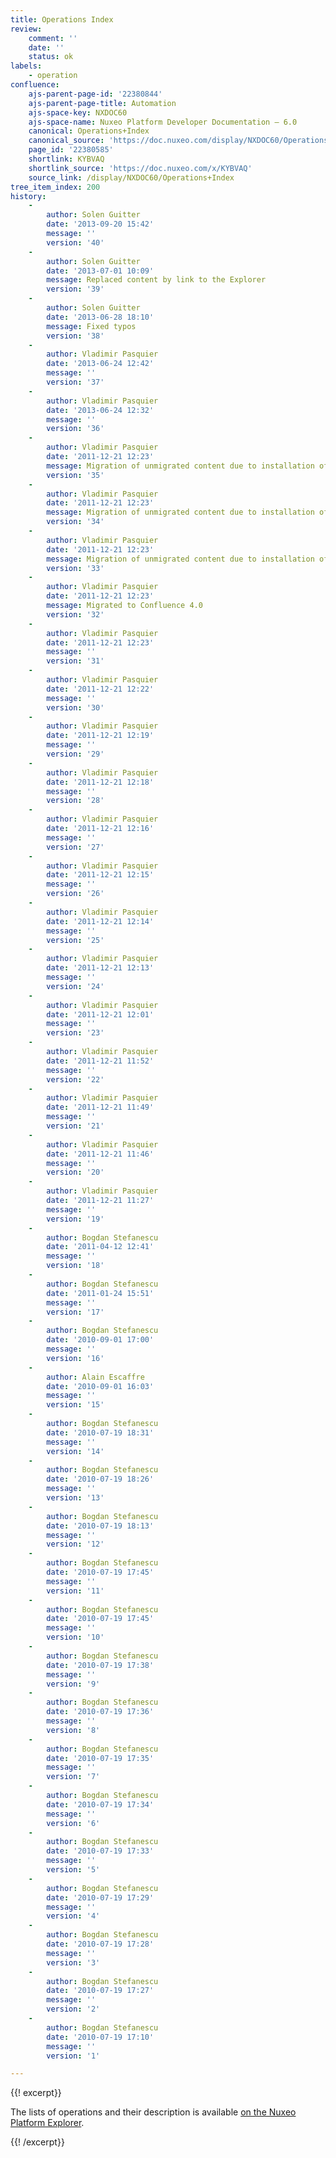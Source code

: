 ```yaml
---
title: Operations Index
review:
    comment: ''
    date: ''
    status: ok
labels:
    - operation
confluence:
    ajs-parent-page-id: '22380844'
    ajs-parent-page-title: Automation
    ajs-space-key: NXDOC60
    ajs-space-name: Nuxeo Platform Developer Documentation — 6.0
    canonical: Operations+Index
    canonical_source: 'https://doc.nuxeo.com/display/NXDOC60/Operations+Index'
    page_id: '22380585'
    shortlink: KYBVAQ
    shortlink_source: 'https://doc.nuxeo.com/x/KYBVAQ'
    source_link: /display/NXDOC60/Operations+Index
tree_item_index: 200
history:
    -
        author: Solen Guitter
        date: '2013-09-20 15:42'
        message: ''
        version: '40'
    -
        author: Solen Guitter
        date: '2013-07-01 10:09'
        message: Replaced content by link to the Explorer
        version: '39'
    -
        author: Solen Guitter
        date: '2013-06-28 18:10'
        message: Fixed typos
        version: '38'
    -
        author: Vladimir Pasquier
        date: '2013-06-24 12:42'
        message: ''
        version: '37'
    -
        author: Vladimir Pasquier
        date: '2013-06-24 12:32'
        message: ''
        version: '36'
    -
        author: Vladimir Pasquier
        date: '2011-12-21 12:23'
        message: Migration of unmigrated content due to installation of a new plugin
        version: '35'
    -
        author: Vladimir Pasquier
        date: '2011-12-21 12:23'
        message: Migration of unmigrated content due to installation of a new plugin
        version: '34'
    -
        author: Vladimir Pasquier
        date: '2011-12-21 12:23'
        message: Migration of unmigrated content due to installation of a new plugin
        version: '33'
    -
        author: Vladimir Pasquier
        date: '2011-12-21 12:23'
        message: Migrated to Confluence 4.0
        version: '32'
    -
        author: Vladimir Pasquier
        date: '2011-12-21 12:23'
        message: ''
        version: '31'
    -
        author: Vladimir Pasquier
        date: '2011-12-21 12:22'
        message: ''
        version: '30'
    -
        author: Vladimir Pasquier
        date: '2011-12-21 12:19'
        message: ''
        version: '29'
    -
        author: Vladimir Pasquier
        date: '2011-12-21 12:18'
        message: ''
        version: '28'
    -
        author: Vladimir Pasquier
        date: '2011-12-21 12:16'
        message: ''
        version: '27'
    -
        author: Vladimir Pasquier
        date: '2011-12-21 12:15'
        message: ''
        version: '26'
    -
        author: Vladimir Pasquier
        date: '2011-12-21 12:14'
        message: ''
        version: '25'
    -
        author: Vladimir Pasquier
        date: '2011-12-21 12:13'
        message: ''
        version: '24'
    -
        author: Vladimir Pasquier
        date: '2011-12-21 12:01'
        message: ''
        version: '23'
    -
        author: Vladimir Pasquier
        date: '2011-12-21 11:52'
        message: ''
        version: '22'
    -
        author: Vladimir Pasquier
        date: '2011-12-21 11:49'
        message: ''
        version: '21'
    -
        author: Vladimir Pasquier
        date: '2011-12-21 11:46'
        message: ''
        version: '20'
    -
        author: Vladimir Pasquier
        date: '2011-12-21 11:27'
        message: ''
        version: '19'
    -
        author: Bogdan Stefanescu
        date: '2011-04-12 12:41'
        message: ''
        version: '18'
    -
        author: Bogdan Stefanescu
        date: '2011-01-24 15:51'
        message: ''
        version: '17'
    -
        author: Bogdan Stefanescu
        date: '2010-09-01 17:00'
        message: ''
        version: '16'
    -
        author: Alain Escaffre
        date: '2010-09-01 16:03'
        message: ''
        version: '15'
    -
        author: Bogdan Stefanescu
        date: '2010-07-19 18:31'
        message: ''
        version: '14'
    -
        author: Bogdan Stefanescu
        date: '2010-07-19 18:26'
        message: ''
        version: '13'
    -
        author: Bogdan Stefanescu
        date: '2010-07-19 18:13'
        message: ''
        version: '12'
    -
        author: Bogdan Stefanescu
        date: '2010-07-19 17:45'
        message: ''
        version: '11'
    -
        author: Bogdan Stefanescu
        date: '2010-07-19 17:45'
        message: ''
        version: '10'
    -
        author: Bogdan Stefanescu
        date: '2010-07-19 17:38'
        message: ''
        version: '9'
    -
        author: Bogdan Stefanescu
        date: '2010-07-19 17:36'
        message: ''
        version: '8'
    -
        author: Bogdan Stefanescu
        date: '2010-07-19 17:35'
        message: ''
        version: '7'
    -
        author: Bogdan Stefanescu
        date: '2010-07-19 17:34'
        message: ''
        version: '6'
    -
        author: Bogdan Stefanescu
        date: '2010-07-19 17:33'
        message: ''
        version: '5'
    -
        author: Bogdan Stefanescu
        date: '2010-07-19 17:29'
        message: ''
        version: '4'
    -
        author: Bogdan Stefanescu
        date: '2010-07-19 17:28'
        message: ''
        version: '3'
    -
        author: Bogdan Stefanescu
        date: '2010-07-19 17:27'
        message: ''
        version: '2'
    -
        author: Bogdan Stefanescu
        date: '2010-07-19 17:10'
        message: ''
        version: '1'

---
```

{{! excerpt}}

The lists of operations and their description is available [on the Nuxeo Platform Explorer](http://explorer.nuxeo.org/nuxeo/site/distribution/Nuxeo%20Platform-6.0/listOperations).

{{! /excerpt}}

&nbsp;

&nbsp;
